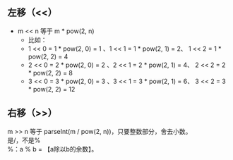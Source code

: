 ## 左移（<<）
- m << n 等于 m * pow(2, n)
  - 比如：
  - 1 << 0 = 1 * pow(2, 0) = 1 、1 << 1 = 1 * pow(2, 1) = 2、 1 << 2 = 1 * pow(2, 2) = 4
  - 2 << 0 = 2 * pow(2, 0) = 2 、2 << 1 = 2 * pow(2, 1) = 4、 2 << 2 = 2 * pow(2, 2) = 8
  - 3 << 0 = 3 * pow(2, 0) = 3 、3 << 1 = 3 * pow(2, 1) = 6、 3 << 2 = 3 * pow(2, 2) = 12


## 右移（>>）
m >> n 等于 parseInt(m / pow(2, n))，只要整数部分，舍去小数。      
是/，不是%     
%：a % b = 【a除以b的余数】。
